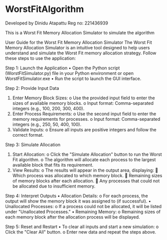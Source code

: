 # WorstFitAlgorithm
Developed by Dinidu Atapattu
Reg no: 221436939

This is a Worst Fit Memory Allocation Simulator to simulate the algorithm

User Guide for the Worst Fit Memory Allocation Simulator
The Worst Fit Memory Allocation Simulator is an intuitive tool designed to help users understand and simulate the Worst Fit memory allocation strategy. Follow these steps to use the application:

Step 1: Launch the Application
•	Open the Python script (WorstFitSimulator.py) file in your Python environment or open WorstFitSimulator.exe
•	Run the script to launch the GUI interface.

Step 2: Provide Input Data
1.	Enter Memory Block Sizes:
o	Use the provided input field to enter the sizes of available memory blocks.
o	Input format: Comma-separated integers (e.g., 100, 200, 300, 400).
2.	Enter Process Requirements:
o	Use the second input field to enter the memory requirements for processes.
o	Input format: Comma-separated integers (e.g., 250, 50, 400, 100).
3.	Validate Inputs:
o	Ensure all inputs are positive integers and follow the correct format.

Step 3: Simulate Allocation
1.	Start Allocation:
o	Click the "Simulate Allocation" button to run the Worst Fit algorithm.
o	The algorithm will allocate each process to the largest available block that fits its requirement.
2.	View Results:
o	The results will appear in the output area, displaying:
	Which process was allocated to which memory block.
	Remaining sizes of memory blocks after each allocation.
	Any processes that could not be allocated due to insufficient memory.

Step 4: Interpret Outputs
•	Allocation Details:
o	For each process, the output will show the memory block it was assigned to (if successful).
•	Unallocated Processes:
o	If a process could not be allocated, it will be listed under "Unallocated Processes."
•	Remaining Memory:
o	Remaining sizes of each memory block after the allocation process will be displayed.

Step 5: Reset and Restart
•	To clear all inputs and start a new simulation:
o	Click the "Clear All" button.
o	Enter new data and repeat the steps above.
